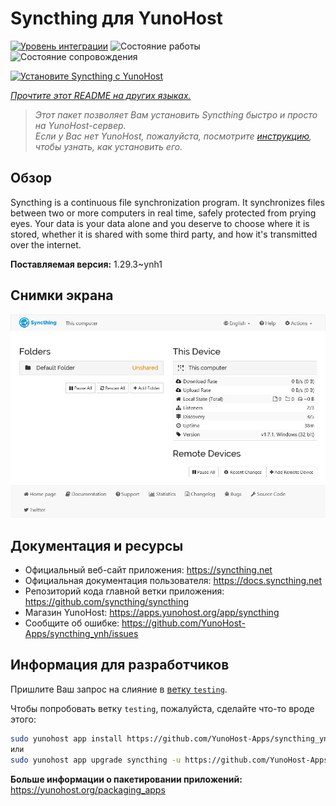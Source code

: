 <!--
Важно: этот README был автоматически сгенерирован <https://github.com/YunoHost/apps/tree/master/tools/readme_generator>
Он НЕ ДОЛЖЕН редактироваться вручную.
-->

# Syncthing для YunoHost

[![Уровень интеграции](https://apps.yunohost.org/badge/integration/syncthing)](https://ci-apps.yunohost.org/ci/apps/syncthing/)
![Состояние работы](https://apps.yunohost.org/badge/state/syncthing)
![Состояние сопровождения](https://apps.yunohost.org/badge/maintained/syncthing)

[![Установите Syncthing с YunoHost](https://install-app.yunohost.org/install-with-yunohost.svg)](https://install-app.yunohost.org/?app=syncthing)

*[Прочтите этот README на других языках.](./ALL_README.md)*

> *Этот пакет позволяет Вам установить Syncthing быстро и просто на YunoHost-сервер.*  
> *Если у Вас нет YunoHost, пожалуйста, посмотрите [инструкцию](https://yunohost.org/install), чтобы узнать, как установить его.*

## Обзор

Syncthing is a continuous file synchronization program. It synchronizes files between two or more computers in real time, safely protected from prying eyes. Your data is your data alone and you deserve to choose where it is stored, whether it is shared with some third party, and how it's transmitted over the internet.


**Поставляемая версия:** 1.29.3~ynh1

## Снимки экрана

![Снимок экрана Syncthing](./doc/screenshots/screenshot1.png)

## Документация и ресурсы

- Официальный веб-сайт приложения: <https://syncthing.net>
- Официальная документация пользователя: <https://docs.syncthing.net>
- Репозиторий кода главной ветки приложения: <https://github.com/syncthing/syncthing>
- Магазин YunoHost: <https://apps.yunohost.org/app/syncthing>
- Сообщите об ошибке: <https://github.com/YunoHost-Apps/syncthing_ynh/issues>

## Информация для разработчиков

Пришлите Ваш запрос на слияние в [ветку `testing`](https://github.com/YunoHost-Apps/syncthing_ynh/tree/testing).

Чтобы попробовать ветку `testing`, пожалуйста, сделайте что-то вроде этого:

```bash
sudo yunohost app install https://github.com/YunoHost-Apps/syncthing_ynh/tree/testing --debug
или
sudo yunohost app upgrade syncthing -u https://github.com/YunoHost-Apps/syncthing_ynh/tree/testing --debug
```

**Больше информации о пакетировании приложений:** <https://yunohost.org/packaging_apps>
